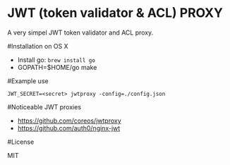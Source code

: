 JWT (token validator & ACL) PROXY
=================================

A very simpel JWT token validator and ACL proxy.

#Installation on OS X

- Install go: `brew install go`
- GOPATH=$HOME/go make

#Example use

```
JWT_SECRET=<secret> jwtproxy -config=./config.json
```

#Noticeable JWT proxies

- https://github.com/coreos/jwtproxy
- https://github.com/auth0/nginx-jwt

#License

MIT

